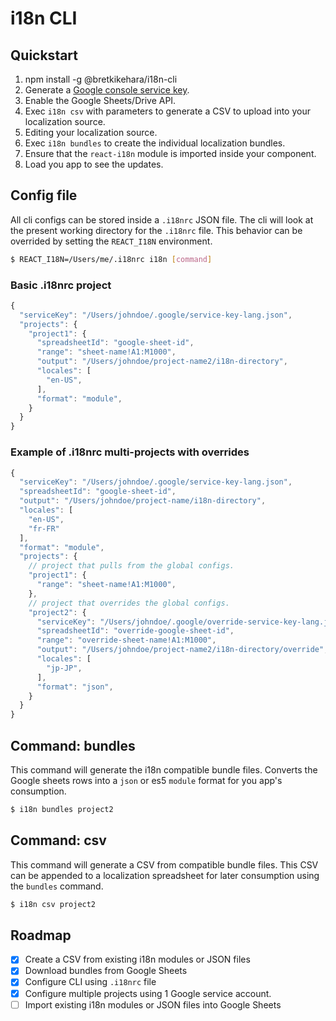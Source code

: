 i18n CLI
================================================

## Quickstart

1. npm install -g @bretkikehara/i18n-cli
2. Generate a [Google console service key](https://github.com/bretkikehara/i18n-cli/wiki/Generating-Service-Account-Credentials).
3. Enable the Google Sheets/Drive API.
4. Exec `i18n csv` with parameters to generate a CSV to upload into your localization source.
5. Editing your localization source.
6. Exec `i18n bundles` to create the individual localization bundles.
7. Ensure that the `react-i18n` module is imported inside your component.
8. Load you app to see the updates.

## Config file

All cli configs can be stored inside a `.i18nrc` JSON file. The cli will look at the present working directory for the `.i18nrc` file. This behavior can be overrided by setting the `REACT_I18N` environment.

```sh
$ REACT_I18N=/Users/me/.i18nrc i18n [command]
```

### Basic .i18nrc project
```js
{
  "serviceKey": "/Users/johndoe/.google/service-key-lang.json",
  "projects": {
    "project1": {
      "spreadsheetId": "google-sheet-id",
      "range": "sheet-name!A1:M1000",
      "output": "/Users/johndoe/project-name2/i18n-directory",
      "locales": [
        "en-US",
      ],
      "format": "module",
    }
  }
}
```

### Example of .i18nrc multi-projects with overrides
```js
{
  "serviceKey": "/Users/johndoe/.google/service-key-lang.json",
  "spreadsheetId": "google-sheet-id",
  "output": "/Users/johndoe/project-name/i18n-directory",
  "locales": [
    "en-US",
    "fr-FR"
  ],
  "format": "module",
  "projects": {
  	// project that pulls from the global configs.
    "project1": {
      "range": "sheet-name!A1:M1000",
    },
  	// project that overrides the global configs.
    "project2": {
      "serviceKey": "/Users/johndoe/.google/override-service-key-lang.json",
      "spreadsheetId": "override-google-sheet-id",
      "range": "override-sheet-name!A1:M1000",
      "output": "/Users/johndoe/project-name2/i18n-directory/override",
      "locales": [
        "jp-JP",
      ],
      "format": "json",
    }
  }
}
```

## Command: **bundles**

This command will generate the i18n compatible bundle files. Converts the Google sheets rows into a `json` or es5 `module` format for you app's consumption.

```sh
$ i18n bundles project2
```

## Command: **csv**

This command will generate a CSV from compatible bundle files. This CSV can be appended to a localization spreadsheet for later consumption using the `bundles` command.

```sh
$ i18n csv project2
```

## Roadmap
- [x] Create a CSV from existing i18n modules or JSON files
- [x] Download bundles from Google Sheets
- [x] Configure CLI using `.i18nrc` file
- [x] Configure multiple projects using 1 Google service account.
- [ ] Import existing i18n modules or JSON files into Google Sheets
